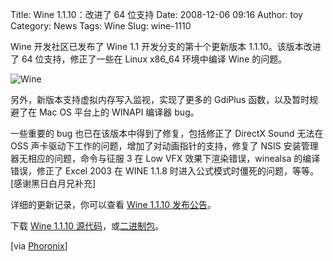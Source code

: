 Title: Wine 1.1.10：改进了 64 位支持
Date: 2008-12-06 09:16
Author: toy
Category: News
Tags: Wine
Slug: wine-1110

Wine 开发社区已发布了 Wine 1.1 开发分支的第十个更新版本
1.1.10。该版本改进了 64 位支持，修正了一些在 Linux x86\_64 环境中编译
Wine 的问题。

![Wine](http://i.linuxtoy.org/i/2007/04/winehq.png)

另外，新版本支持虚拟内存写入监视，实现了更多的 GdiPlus
函数，以及暂时规避了在 Mac OS 平台上的 WINAPI 编译器 bug。

一些重要的 bug 也已在该版本中得到了修复，包括修正了 DirectX Sound 无法在
OSS 声卡驱动下工作的问题，增加了对动画指针的支持，修复了 NSIS
安装管理器无相应的问题，命令与征服 3 在 Low VFX 效果下渲染错误，winealsa
的编译错误，修正了 Excel 2003 在 WINE 1.1.8
时进入公式模式时僵死的问题，等等。[感谢黑日白月兄补充]

详细的更新记录，你可以查看 [Wine 1.1.10
发布公告](http://www.winehq.org/?announce=1.1.10)。

下载 [Wine 1.1.10
源代码](http://ibiblio.org/pub/linux/system/emulators/wine/wine-1.1.10.tar.bz2)，或[二进制包](http://www.winehq.org/site/download)。

[via
[Phoronix](http://feedproxy.google.com/~r/Phoronix/~3/Nk1js1hJLRs/vr.php)]
